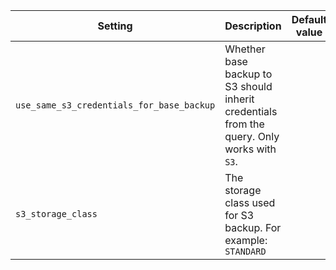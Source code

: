 | Setting                                             | Description                                                                                                                                                                                                                                                                                                           | Default value |
|-----------------------------------------------------|-----------------------------------------------------------------------------------------------------------------------------------------------------------------------------------------------------------------------------------------------------------------------------------------------------------------------|---------------|
| `use_same_s3_credentials_for_base_backup`           | Whether base backup to S3 should inherit credentials from the query. Only works with `S3`.                                                                                                                                                                                                                            |               |
| `s3_storage_class`                                  | The storage class used for S3 backup. For example: `STANDARD`                                                                                                                                                                                                                                                         |               |